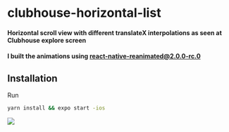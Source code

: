 # clubhouse-horizontal-list

#### Horizontal scroll view with different translateX interpolations as seen at Clubhouse explore screen
#### I built the animations using [react-native-reanimated@2.0.0-rc.0](https://docs.swmansion.com/react-native-reanimated/docs)
## Installation

Run

```sh
yarn install && expo start -ios
```
![](https://media.giphy.com/media/FFq4lKeqeAIFrh7CrI/giphy.gif)
